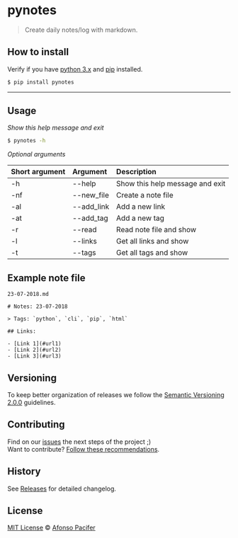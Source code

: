 # pynotes

> Create daily notes/log with markdown.

## How to install

Verify if you have [python 3.x](https://www.python.org/downloads/) and [pip](https://pypi.org/project/pip/) installed.

```sh
$ pip install pynotes
```

<hr>

## Usage

*Show this help message and exit*

```sh
$ pynotes -h
```

*Optional arguments*

Short argument | Argument      | Description  |
:------------  | :-----------  | :----------- |
-h             | --help        | Show this help message and exit
-nf            | --new_file    | Create a note file
-al            | --add_link    | Add a new link
-at            | --add_tag     | Add a new tag
-r             | --read        | Read note file and show
-l             | --links       | Get all links and show
-t             | --tags        | Get all tags and show

## Example note file

`23-07-2018.md`

```
# Notes: 23-07-2018

> Tags: `python`, `cli`, `pip`, `html`

## Links:

- [Link 1](#url1)
- [Link 2](#url2)
- [Link 3](#url3)
```

## Versioning

To keep better organization of releases we follow the [Semantic Versioning 2.0.0](http://semver.org/) guidelines.

## Contributing

Find on our [issues](https://github.com/afonsopacifer/pynotes/issues/) the next steps of the project ;)
<br>
Want to contribute? [Follow these recommendations](https://github.com/afonsopacifer/pynotes/blob/master/CONTRIBUTING.md).

## History

See [Releases](https://github.com/afonsopacifer/pynotes/releases) for detailed changelog.

## License

[MIT License](https://github.com/afonsopacifer/pynotes/blob/master/LICENSE.md) © [Afonso Pacifer](https://afonsopacifer.github.io/)